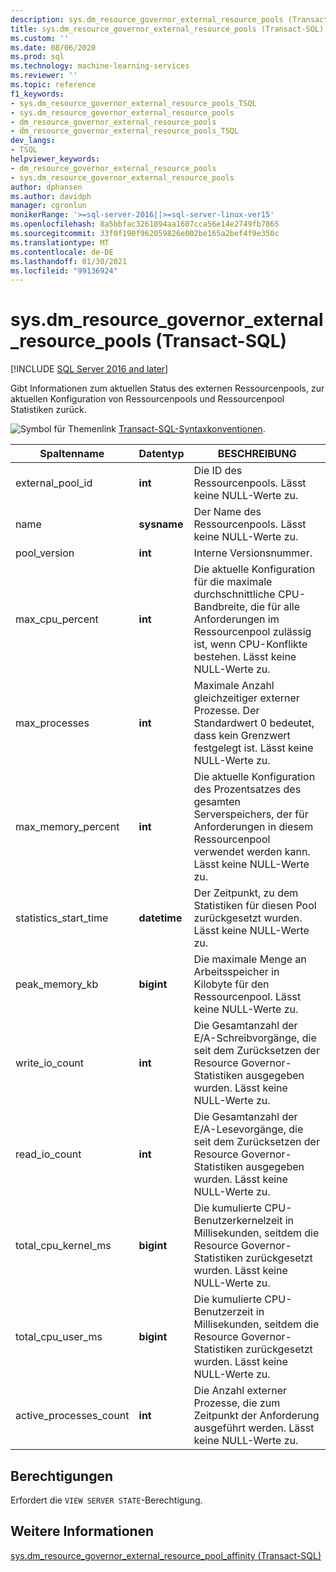 ```yaml
---
description: sys.dm_resource_governor_external_resource_pools (Transact-SQL)
title: sys.dm_resource_governor_external_resource_pools (Transact-SQL) | Microsoft-Dokumentation
ms.custom: ''
ms.date: 08/06/2020
ms.prod: sql
ms.technology: machine-learning-services
ms.reviewer: ''
ms.topic: reference
f1_keywords:
- sys.dm_resource_governor_external_resource_pools_TSQL
- sys.dm_resource_governor_external_resource_pools
- dm_resource_governor_external_resource_pools
- dm_resource_governor_external_resource_pools_TSQL
dev_langs:
- TSQL
helpviewer_keywords:
- dm_resource_governor_external_resource_pools
- sys.dm_resource_governor_external_resource_pools
author: dphansen
ms.author: davidph
manager: cgronlun
monikerRange: '>=sql-server-2016||>=sql-server-linux-ver15'
ms.openlocfilehash: 8a5bbfac3261894aa1607cca56e14e2749fb7865
ms.sourcegitcommit: 33f0f190f962059826e002be165a2bef4f9e350c
ms.translationtype: MT
ms.contentlocale: de-DE
ms.lasthandoff: 01/30/2021
ms.locfileid: "99136924"
---
```

# <a name="sysdm_resource_governor_external_resource_pools-transact-sql"></a>sys.dm_resource_governor_external_resource_pools (Transact-SQL)
[!INCLUDE [SQL Server 2016 and later](../../includes/applies-to-version/sqlserver2016.md)]

Gibt Informationen zum aktuellen Status des externen Ressourcenpools, zur aktuellen Konfiguration von Ressourcenpools und Ressourcenpool Statistiken zurück. 
  
 ![Symbol für Themenlink](../../database-engine/configure-windows/media/topic-link.gif "Symbol für Themenlink") [Transact-SQL-Syntaxkonventionen](../../t-sql/language-elements/transact-sql-syntax-conventions-transact-sql.md).  
  
|Spaltenname      |Datentyp      |BESCHREIBUNG|  
|----------------|---------------|-----------------| 
| external_pool_id|**int**|Die ID des Ressourcenpools. Lässt keine NULL-Werte zu. |
| name|**sysname**|Der Name des Ressourcenpools. Lässt keine NULL-Werte zu. 
| pool_version|**int**|Interne Versionsnummer.|
| max_cpu_percent|**int**|Die aktuelle Konfiguration für die maximale durchschnittliche CPU-Bandbreite, die für alle Anforderungen im Ressourcenpool zulässig ist, wenn CPU-Konflikte bestehen. Lässt keine NULL-Werte zu. |
| max_processes|**int**|Maximale Anzahl gleichzeitiger externer Prozesse. Der Standardwert 0 bedeutet, dass kein Grenzwert festgelegt ist. Lässt keine NULL-Werte zu.|
| max_memory_percent|**int**|Die aktuelle Konfiguration des Prozentsatzes des gesamten Serverspeichers, der für Anforderungen in diesem Ressourcenpool verwendet werden kann. Lässt keine NULL-Werte zu. |
| statistics_start_time|**datetime**|Der Zeitpunkt, zu dem Statistiken für diesen Pool zurückgesetzt wurden. Lässt keine NULL-Werte zu. 
| peak_memory_kb|**bigint**|Die maximale Menge an Arbeitsspeicher in Kilobyte für den Ressourcenpool. Lässt keine NULL-Werte zu. |
| write_io_count|**int**|Die Gesamtanzahl der E/A-Schreibvorgänge, die seit dem Zurücksetzen der Resource Governor-Statistiken ausgegeben wurden. Lässt keine NULL-Werte zu. |
| read_io_count|**int**|Die Gesamtanzahl der E/A-Lesevorgänge, die seit dem Zurücksetzen der Resource Governor-Statistiken ausgegeben wurden. Lässt keine NULL-Werte zu. |
| total_cpu_kernel_ms|**bigint**|Die kumulierte CPU-Benutzerkernelzeit in Millisekunden, seitdem die Resource Governor-Statistiken zurückgesetzt wurden. Lässt keine NULL-Werte zu. |
| total_cpu_user_ms|**bigint**|Die kumulierte CPU-Benutzerzeit in Millisekunden, seitdem die Resource Governor-Statistiken zurückgesetzt wurden. Lässt keine NULL-Werte zu. |
| active_processes_count|**int**|Die Anzahl externer Prozesse, die zum Zeitpunkt der Anforderung ausgeführt werden. Lässt keine NULL-Werte zu. |

 
## <a name="permissions"></a>Berechtigungen

Erfordert die `VIEW SERVER STATE`-Berechtigung.

## <a name="see-also"></a>Weitere Informationen  
 [sys.dm_resource_governor_external_resource_pool_affinity &#40;Transact-SQL&#41;](../../relational-databases/system-dynamic-management-views/sys-dm-resource-governor-external-resource-pool-affinity-transact-sql.md)  
  
  
